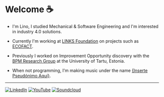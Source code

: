 
# Welcome :coffee:


- I'm Lino, I studied Mechanical & Software Engineering and I'm interested in industry 4.0 solutions.

- Currently I'm working at [LINKS Foundation](https://linksfoundation.com/en/) on projects such as [ECOFACT](https://ecofact-project.eu/).

- Previously I worked on Improvement Opportunity discovery with the [BPM Research Group](https://www.researchgate.net/lab/Business-Process-Management-Research-Group-University-of-Tartu-Marlon-Dumas?_sg=N5iUAQfdVC05OhwXZX5moMZVB4PfxQNtweYYDXulruncptpiTnjDERrs59aa_ow_R2lju1aowaGLInnLeiCG0LBaTQ) at the University of Tartu, Estonia.

 <!--
  [<img src="https://user-images.githubusercontent.com/40581019/132091283-a35d2dbc-46af-45a2-942c-f2193e6bcf12.png" width="40%" />](https://sep.cs.ut.ee/Main/PIX)
-->

- When not programming, I'm making music under the name [{Inserte Pseudónimo Aquí}](https://soundcloud.com/insertepseudonimoaqui/via-ljubljana-demo?si=d99493f02ca646ffb9aa9c0a27de3428).

<!--
[![Top Langs](https://github-readme-stats.vercel.app/api/top-langs/?username=linomp&hide=c%2b%2b,cmake,fortran,cudahtml&layout=compact&langs_count=8)](https://github.com/anuraghazra/github-readme-stats)
 
![](https://github-readme-stats.vercel.app/api/?username=linomp&count_private=true&layout=compact&theme=react&show_icons=true&custom_title=Github+Stats)
-->

----

[![LinkedIn](https://img.shields.io/badge/Professional%20matters-2061b2.svg?logo=linkedin&logoColor=white)](https://www.linkedin.com/in/lino-mp/)
[![YouTube](https://img.shields.io/badge/Obscure%20playlists%20and%20videos-black.svg?logo=YouTube&logoColor=white)](https://www.youtube.com/channel/UCZkV9Lik6CgCtiTS2hb3y-g)
[![Soundcloud](https://img.shields.io/badge/My%20music%20project-FF5500?logo=soundcloud&logoColor=white)](https://soundcloud.com/insertepseudonimoaqui)

<!--
[![ResearchGate](https://img.shields.io/badge/ResearchGate%20profile-00CCBB?logo=ResearchGate&logoColor=white)](https://www.researchgate.net/profile/Lino-Mediavilla-Ponce-2)
[![Google Drive](https://img.shields.io/badge/My%20Resume-4285F4?logo=googledrive&logoColor=white)](https://drive.google.com/file/d/1pYv5m6SiAlh4wDjmAke4xLFVErn5jLCR/view?usp=sharing)
-->
